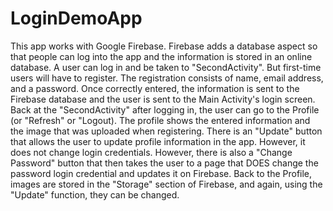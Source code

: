 # LoginDemoApp
This app works with Google Firebase.  Firebase adds a database aspect so that people can log into the app and the information is stored in an online database.  A user can log in and be taken to "SecondActivity".  But first-time users will have to register.  The registration consists of name, email address, and a password.  Once correctly entered, the information is sent to the Firebase database and the user is sent to the Main Activity's login screen.  Back at the "SecondActivity" after logging in, the user can go to the Profile (or "Refresh" or "Logout).  The profile shows the entered information and the image that was uploaded when registering.  There is an "Update" button that allows the user to update profile information in the app.  However, it does not change login credentials.  However, there is also a "Change Password" button that then takes the user to a page that DOES change the password login credential and updates it on Firebase.  Back to the Profile, images are stored in the "Storage" section of Firebase, and again, using the "Update" function, they can be changed.
